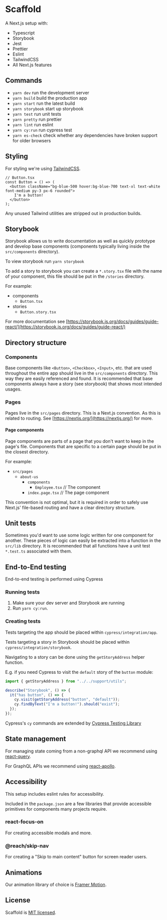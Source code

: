 # Scaffold

A Next.js setup with:

- Typescript
- Storybook
- Jest
- Prettier
- Eslint
- TailwindCSS
- All Next.js features

## Commands

- `yarn dev` run the development server
- `yarn build` build the production app
- `yarn start` run the latest build
- `yarn storybook` start up storybook
- `yarn test` run unit tests
- `yarn pretty` run prettier
- `yarn lint` run eslint
- `yarn cy:run` run cypress test
- `yarn es-check` check whether any dependencies have broken support for older browsers

## Styling

For styling we're using [TailwindCSS](https://tailwindcss.com/).

```tsx
// Button.tsx
const Button = () => (
  <button className="bg-blue-500 hover:bg-blue-700 text-xl text-white font-medium py-3 px-6 rounded">
    I'm a button!
  </button>
);
```

Any unused Tailwind utilities are stripped out in production builds.

## Storybook

Storybook allows us to write documentation as well as quickly prototype and develop base components (components typically living inside the
`src/components` directory).

To view storybook run `yarn storybook`

To add a story to storybook you can create a `*.story.tsx` file with the name of your component, this file
should be put in the `/stories` directory.

For example:

- components
  - `Button.tsx`
- stories
  - `Button.story.tsx`

For more documentation see
[https://storybook.js.org/docs/guides/guide-react/](https://storybook.js.org/docs/guides/guide-react/)

## Directory structure

### Components

Base components like `<Button>`, `<Checkbox>`, `<Input>`, etc. that are used throughout the entire app should
live in the `src/components` directory. This way they are easily referenced and found. It is recommended that
base components always have a story (see storybook) that shows most intended usages.

### Pages

Pages live in the `src/pages` directory. This is a Next.js convention. As this is related to routing. See
[https://nextjs.org/](https://nextjs.org/) for more.

#### Page components

Page components are parts of a page that you don't want to keep in the page's file.
Components that are specific to a certain page should be put in the closest directory.

For example:

- `src/pages`
  - `about-us`
    - `components`
        - `Employee.tsx` // The component
    - `index.page.tsx` // The page component

This convention is not optimal, but it is required in order to safely use Next.js' file-based routing and have
a clear directory structure.

## Unit tests

Sometimes you'd want to use some logic written for one component for another. These pieces of logic can easily
be extracted into a function in the `src/lib` directory. It is recommended that all functions have a unit test `*.test.ts` associated with them.

## End-to-End testing

End-to-end testing is performed using Cypress

### Running tests

1. Make sure your dev server and Storybook are running
2. Run `yarn cy:run`.

### Creating tests

Tests targeting the app should be placed within `cypress/integration/app`.

Tests targeting a story in Storybook should be placed within `cypress/integration/storybook`.

Navigating to a story can be done using the `getStoryAddress` helper function.

E.g. if you need Cypress to visit the `default` story of the `button` module:

```js
import { getStoryAddress } from "../../support/utils";

describe("Storybook", () => {
  it("has button", () => {
    cy.visit(getStoryAddress("button", "default"));
    cy.findByText("I'm a button!").should("exist");
  });
});
```

Cypress's `cy` commands are extended by
[Cypress Testing Library](https://testing-library.com/docs/cypress-testing-library/intro)

## State management

For managing state coming from a non-graphql API we recommend using
[react-query](https://github.com/tannerlinsley/react-query).

For GraphQL APIs we recommend using [react-apollo](https://github.com/apollographql/react-apollo).

## Accessibility

This setup includes eslint rules for accessibility.

Included in the `package.json` are a few libraries that provide accessible primitives for components many projects require.

### react-focus-on
For creating accessible modals and more.
### @reach/skip-nav
For creating a "Skip to main content" button for screen reader users.

## Animations

Our animation library of choice is [Framer Motion](https://www.framer.com/api/motion/).

## License

Scaffold is [MIT licensed](./LICENSE.md).
